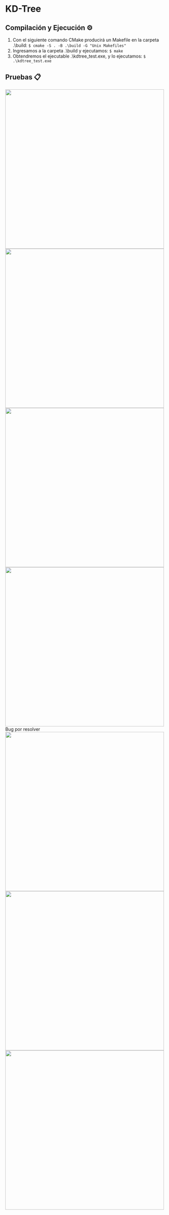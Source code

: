 # KD-Tree
## Compilación y Ejecución ⚙
1.  Con el siguiente comando CMake producirá un Makefile en la carpeta .\build:
`$ cmake -S . -B .\build -G "Unix Makefiles"`
2.  Ingresamos a la carpeta .\build y ejecutamos:
`$ make`
3. Obtendremos el ejecutable .\kdtree_test.exe, y lo ejecutamos:
`$ .\kdtree_test.exe`

## Pruebas 📋
<img src="https://github.com/RafoDev/kd-tree/blob/main/img/1.JPG" width="500px"> 
<img src="https://github.com/RafoDev/kd-tree/blob/main/img/2.JPG" width="500px"> 
<img src="https://github.com/RafoDev/kd-tree/blob/main/img/3.JPG" width="500px"> 
<img src="https://github.com/RafoDev/kd-tree/blob/main/img/4.JPG" width="500px">
Bug por resolver
<img src="https://github.com/RafoDev/kd-tree/blob/main/img/5.JPG" width="500px"> 
<img src="https://github.com/RafoDev/kd-tree/blob/main/img/6.JPG" width="500px"> 
<img src="https://github.com/RafoDev/kd-tree/blob/main/img/7.JPG" width="500px"> 
